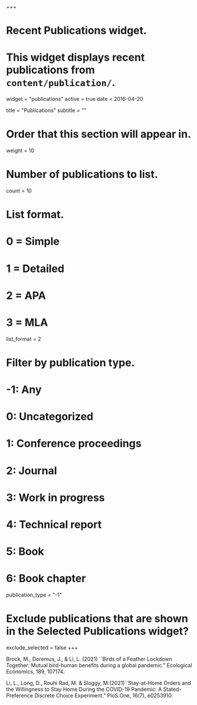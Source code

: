 +++
# Recent Publications widget.
# This widget displays recent publications from `content/publication/`.
widget = "publications"
active = true
date = 2016-04-20

title = "Publications"
subtitle = ""

# Order that this section will appear in.
weight = 10

# Number of publications to list.
count = 10

# List format.
#   0 = Simple
#   1 = Detailed
#   2 = APA
#   3 = MLA
list_format = 2

# Filter by publication type.
# -1: Any
#  0: Uncategorized
#  1: Conference proceedings
#  2: Journal
#  3: Work in progress
#  4: Technical report
#  5: Book
#  6: Book chapter
publication_type = "-1"

# Exclude publications that are shown in the Selected Publications widget?
exclude_selected = false
+++


Brock, M., Doremus, J., & Li, L. (2021) ``Birds of a Feather Lockdown Together: Mutual bird-human benefits during a global pandemic." Ecological Economics, 189, 107174.

Li, L., Long, D., Rouhi Rad, M. & Sloggy, M.(2021)``Stay-at-Home Orders and the Willingness to Stay Home During the COVID-19 Pandemic: A Stated-Preference Discrete Choice Experiment." PloS One, 16(7), e0253910.

